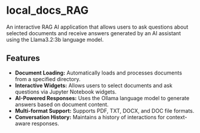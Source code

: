 # local_docs_RAG

An interactive RAG AI application that allows users to ask questions about selected documents and receive answers generated by an AI assistant using the Llama3.2:3b language model.

## Features

- **Document Loading:** Automatically loads and processes documents from a specified directory.
- **Interactive Widgets:** Allows users to select documents and ask questions via Jupyter Notebook widgets.
- **AI-Powered Responses:** Uses the Ollama language model to generate answers based on document content.
- **Multi-format Support:** Supports PDF, TXT, DOCX, and DOC file formats.
- **Conversation History:** Maintains a history of interactions for context-aware responses.









